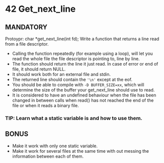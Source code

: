 # 42 Get_next_line

## MANDATORY

Protoypr: char	*get_next_line(int fd);
Write a function that returns a line read from a file descriptor.

*	Calling the function repeatedly (for example using a loop), will let you read the whole file the file descriptor is pointing to, line by line.
*	The function should return the line it just read. In case of error or end of file, it should return NULL.
*	It should work both for an external file and stdin.
*	The returned line should contain the `'\n'` except at the eof.
*	You should be able to compile with `-D BUFFER_SIZE=xx`, which will determine the size of the buffer your get_next_line should use to read.
* It is considered to have an undefined behaviour when the file has been changed in between calls when read() has not reached the end of the file or when it reads a binary file.

### TIP: Learn what a static variable is and how to use them.

## BONUS

*	Make it work with only one static variable.
*	Make it work for several files at the same time with out messing the information between each of them.
